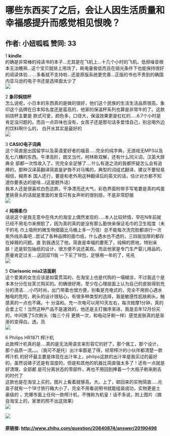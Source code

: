 # 哪些东西买了之后，会让人因生活质量和幸福感提升而感觉相见恨晚？
## 作者: 小妞呱呱  赞同: 33
1 **kindle**  
的确是非常棒的纯读书的本子…尤其是在飞机上…十几个小时的飞机，低频噪音根本无法睡熟…这个宝贝就排上用场了，耗电量极低而且在弱光条件下也能保持很好的阅读体验…
…多看就不支持啦…还是原版系统更完善…正版的书也不贵到的确国内亚马逊的电子书还是选择面太少了  
![](http://pic4.zhimg.com/53b2da0cf27d78623902aa6514768e02_b.jpg)

  
2 **象印焖烧杯**  
怎么说呢，小日本的东西真的是做的很好，他们这个民族的生活生活品质很高。象印这个品牌在日本知名度还是蛮高的，他家的保温杯系列也算是非常牛的了。这款焖烧杯主要是
款式可爱，颜色多，口径大，保温效果更是杠杠的.....6.7个小时是肯定没问题的。而且一点异味也没有，女孩子还是那句话多爱惜自己，别总喝外边的饮料啊什么的，
白开水其实是最好的  
![](http://pic4.zhimg.com/072f433b1997a8e1f328a2e6f18f5133_b.jpg)

  
3 **CASIO电子词典**  
这个简直是出国留学以及英语爱好者的福音.....完全的纯字典，无游戏无MP3以及乱七八糟的东西。牛津高阶，朗文当代，柯林斯双解，还有什么同义词，汉英大辞典全
部都一次性收入了。完完全全足够了....什么有道之流的我都怀疑怎么会有追捧的，那种汉译英翻译简直是驴唇不对马嘴的，典型的词组式翻译，建议不要轻易相信，糊弄本
国人还行，要是和老外用这种翻译后的英文的话，估计对方都不知道你要表达的是啥...(这是题外话）  
我本人还是很喜欢白色这款，干净漂亮还大气，彩色界面附带手写笔要是真的鸡蛋里挑骨头的话就是里面的发音只有女声听的很别扭，不是非常舒服  
![](http://pic1.zhimg.com/384e240e122152a058a2c3a7b7766da7_b.jpg)

  
4 **纯棉柔巾**  
话说这个是我无意中在伟大的淘宝上偶然发现的.....本人比较矫情，早在N年前就已经不用毛巾来擦脸了，因为真的真的是没有那么勤快来保证毛巾的卫生程度（未干的毛
巾上吸附的微生物细菌比马桶上多一万倍）总不能每次洗完脸都进行一次紫外线杀毒吧...尝试了各种品牌的面巾纸，什么遇水也不透的，三四层加厚的都存在掉屑的问题。直
到我遇见了他，简直是幸福的要死了，纯棉的质地，特别亲肤！还是软包抽纸的设计，很方便不说还美观。而且他家是专门生产婴儿用品的，质量肯定过关....这回双11我
一下买了18包，足够用一年的了，吼吼  
![](http://pic1.zhimg.com/1487a71e79c143729af7e8021a28abb9_b.jpg)

  
5 **Clarisonic mia2洁面刷**  
这个爱美的女生应该是如雷贯耳的，在淘宝上也是代购的一塌糊涂，不过我这个是本本分分在丝芙兰购买的。的确很好用，至少在心理层面上认为自己的皮肤得到充分的清洁..
..小巧时尚，出门带着也很方便，别看是充电式的，完全不用担心遇水触电的危险，刷头的设计很贴心，有很多种类型的选择，我是敏感性肌肤刷头，触感真的一点也不痛，十
分温和。充一次电可以用10天左右，每次按摩1分钟，真的会爱上它！当然这种产品不是速效的，他还是主打循序渐进，我是去年12月份买的，中间换了5次刷头（每三个月
更换一次，和电动牙刷一样）感觉皮肤真的是渐渐的变得白。透。亮  
![](http://pic3.zhimg.com/7a7a5f7bd6f9edfe754fa18fbf41c2c7_b.jpg)

  
6 Philips HR1871 榨汁机  
此款榨汁机真的是....真的是无法用语言来形容它的好了，那个做工，那个设计，那个品质一流。。。（我可不是托）出汁率那是了得，经常榨汁的小伙伴都清楚一款榨汁机
的好坏最主要是体现在出汁率上，philips这款的出汁率是我买过的最好的，虽然说碴子还是有湿度的，但是和其他的机器比简直强太多了！还有一点就是好清理，全部都
是可分离状态的零部件，再也不用回到捧着一个大瓶子刷来刷去的时代了  
这款也是在淘宝上买的，图片上看着就够高。大。上了，邮回来的实物简直.....光盒子就有一个18寸旅行箱大小了，完全不用看说明书就能组装成功，实物更是土豪级的
，完爆市面上任何一款榨汁机，不愧称为机皇！话不多说，附上图片（摘自淘宝上的，家里的照不出这效果）  
![](http://pic2.zhimg.com/aa96ff95de34d41c42dfba3bd0aac647_b.jpg)

  
![](http://pic3.zhimg.com/7aee05b38ce629c8b994a8c3bacbb4d2_b.jpg)



#### 原链接: http://www.zhihu.com/question/20840874/answer/20190498